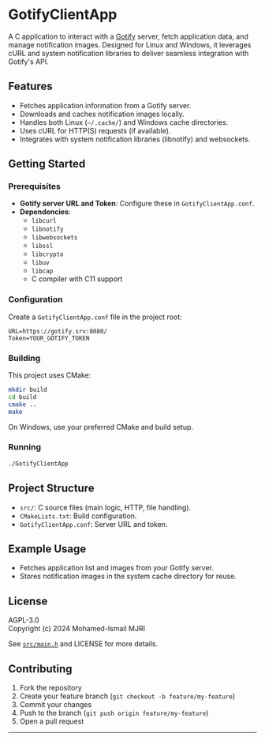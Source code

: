 # GotifyClientApp

A C application to interact with a [Gotify](https://gotify.net/) server, fetch application data, and manage notification images. Designed for Linux and Windows, it leverages cURL and system notification libraries to deliver seamless integration with Gotify's API.

## Features

- Fetches application information from a Gotify server.
- Downloads and caches notification images locally.
- Handles both Linux (`~/.cache/`) and Windows cache directories.
- Uses cURL for HTTP(S) requests (if available).
- Integrates with system notification libraries (libnotify) and websockets.

## Getting Started

### Prerequisites

- **Gotify server URL and Token**: Configure these in `GotifyClientApp.conf`.
- **Dependencies**:
  - `libcurl`
  - `libnotify`
  - `libwebsockets`
  - `libssl`
  - `libcrypto`
  - `libuv`
  - `libcap`
  - C compiler with C11 support

### Configuration

Create a `GotifyClientApp.conf` file in the project root:

```
URL=https://gotify.srv:8080/
Token=YOUR_GOTIFY_TOKEN
```

### Building

This project uses CMake:

```bash
mkdir build
cd build
cmake ..
make
```

On Windows, use your preferred CMake and build setup.

### Running

```bash
./GotifyClientApp
```

## Project Structure

- `src/`: C source files (main logic, HTTP, file handling).
- `CMakeLists.txt`: Build configuration.
- `GotifyClientApp.conf`: Server URL and token.

## Example Usage

- Fetches application list and images from your Gotify server.
- Stores notification images in the system cache directory for reuse.

## License

AGPL-3.0  
Copyright (c) 2024 Mohamed-Ismail MJRI

See [`src/main.h`](https://github.com/medismail/gotify_client_app/blob/main/src/main.h) and LICENSE for more details.

## Contributing

1. Fork the repository
2. Create your feature branch (`git checkout -b feature/my-feature`)
3. Commit your changes
4. Push to the branch (`git push origin feature/my-feature`)
5. Open a pull request

---
